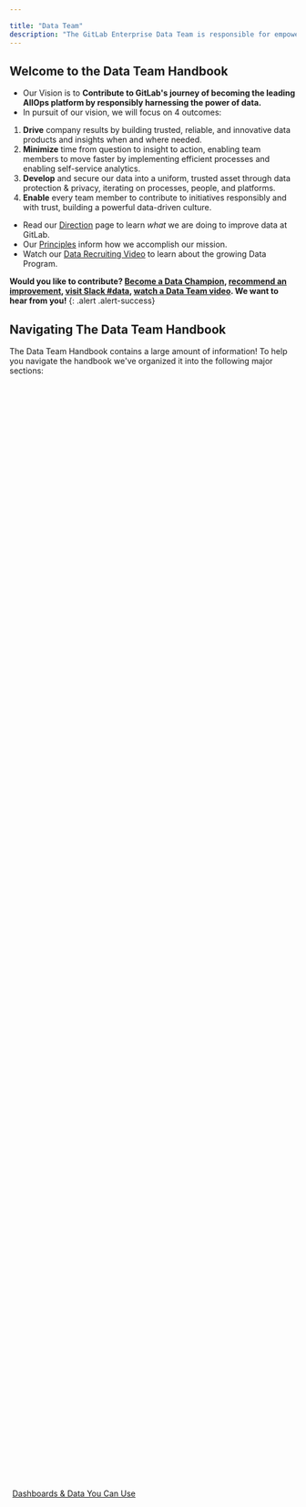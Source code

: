 ```yaml
---

title: "Data Team"
description: "The GitLab Enterprise Data Team is responsible for empowering every GitLab team member to contribute to the data program and generate business value from our data assets."
---
```








<link rel="stylesheet" type="text/css" href="/stylesheets/biztech.css" />

##  Welcome to the Data Team Handbook

* Our Vision is to **Contribute to GitLab's journey of becoming the leading AllOps platform by responsibly harnessing the power of data.**
* In pursuit of our vision, we will focus on 4 outcomes:
1. **Drive** company results by building trusted, reliable, and innovative data products and insights when and where needed.
2. **Minimize** time from question to insight to action, enabling team members to move faster by implementing efficient processes and enabling self-service analytics.
3. **Develop** and secure our data into a uniform, trusted asset through data protection & privacy, iterating on processes, people, and platforms.
4. **Enable** every team member to contribute to initiatives responsibly and with trust, building a powerful data-driven culture.
* Read our [Direction](/handbook/business-technology/data-team/direction/) page to learn _what_ we are doing to improve data at GitLab.
* Our [Principles](/handbook/business-technology/data-team/principles/) inform how we accomplish our mission.
* Watch our [Data Recruiting Video](https://youtu.be/4DlwsBIPxUw) to learn about the growing Data Program.

**Would you like to contribute? [Become a Data Champion](/handbook/business-technology/data-team/direction/data-champion/), [recommend an improvement](https://gitlab.com/gitlab-data/analytics/-/issues), [visit Slack #data](https://gitlab.slack.com/messages/data/), [watch a Data Team video](https://www.youtube.com/playlist?list=PL05JrBw4t0KrRVTZY33WEHv8SjlA_-keI). We want to hear from you!**
{: .alert .alert-success}

## Navigating The Data Team Handbook

The Data Team Handbook contains a large amount of information! To help you navigate the handbook we've organized it into the following major sections:

<div class="flex-row" markdown="0">
  <div>
    <a href="/handbook/business-technology/data-team/data-catalog/" class="btn btn-purple" style="white-space: initial;min-width: 0;width: auto;margin:5px;display:grid;align-items:center;height:100%;">Dashboards & Data You Can Use</a>
    <a href="/handbook/business-technology/data-team/#how-data-works-at-gitlab" class="btn btn-purple" style="white-space: initial;min-width: 0;width: auto;margin:5px;display:grid;align-items:center;height:100%;">How Data Works At GitLab</a>
    <a href="/handbook/business-technology/data-team/how-we-work/" class="btn btn-purple" style="white-space: initial;min-width: 0;width: auto;margin:5px;display:grid;align-items:center;height:100%;">How The Data Team Works</a>
    <a href="/handbook/business-technology/data-team/platform/" class="btn btn-purple" style="white-space: initial;min-width: 0;width: auto;margin:5px;display:grid;align-items:center;height:100%;">How The Data Platform Works</a>
    <a href="/handbook/business-technology/data-team/direction/" class="btn btn-purple" style="white-space: initial;min-width: 0;width: auto;margin:5px;display:grid;align-items:center;height:100%;">What The Data Team Is Working On</a>
  </div>
</div>

## How Data Works at GitLab

The collective set of people, projects, and initiatives focused on advancing the state of data at GitLab is called the **GitLab Data Program**. GitLab has two primary distinct groups within the Data Program who use data to drive insights and business decisions. These groups are complementary to one another and are focused on specific areas to drive a deeper understanding of trends in the business. The two teams are the (central) Enterprise Data Team and, separately, Function Analytics Teams located in Sales, Marketing, Product, Engineering or Finance. Watch the [Data Recruiting Video](https://youtu.be/4DlwsBIPxUw) to hear from some of the teams involved and what they are working on.

- The **Data Team** reports into Business Technology and is the Center of Excellence for enterprise insights & analytics (not operational), data science, data platform & infrastructure, BI technologies, master data, data governance and data quality. The Data Team is also responsible for the enterprise data strategy, building [enterprise-wide data models](/handbook/business-technology/data-team/platform/edw/), providing [Self-Service Data](/handbook/business-technology/data-team/direction/self-service/) capabilities, maintaining the [data platform](/handbook/business-technology/data-team/platform/#our-data-stack), developing [Data Pumps](/handbook/business-technology/data-team/platform/#data-pump), and monitoring and measuring [Data Quality](/handbook/business-technology/data-team/data-quality/). The Data Team is responsible for data that is defined and accessed on a regular basis by GitLab team members from the [Snowflake Enterprise Data Warehouse](/handbook/business-technology/data-team/platform/#data-warehouse). The Data Team builds data infrastructure to power approximately 80% of the data that is accessed on a regular basis. The Data Team also provides a Data Science center of excellence to launch new advanced analytics initiatives and provide guidance to other GitLab team members.

- **Function Analytics Teams** reside and report into their respective divisions and departments. These teams perform specific analysis for business activities and workflows that take place within the function. These teams perform ad-hoc analysis and develop dashboards based on the urgency and importance of the analysis required, following the [Data Development](/handbook/business-technology/data-team/data-development/) approach. The most important and repeatable analysis will be powered by the centralized [Trusted Data Model](/handbook/business-technology/data-team/data-development/#trusted-data-development) managed by the central Data Team. Function Analytics Teams also build function-specific/ad-hoc data models and business insights models to solve for urgent and operational needs, not requiring trusted data features. Function Analytics Teams work closely with the Data Team in a variety of ways: expand GitLab's overall analytics capabilities, extend the [Data Catalog](/handbook/business-technology/data-team/data-catalog/), provide requirements for new Trusted Data models and dashboards, validate metrics, and help drive prioritization of work asked of the Data Team. When data gaps are found in our business processes and source systems, the team members will provide requirements to product management, sales ops, marketing ops, and others to ensure the source systems capture correct data.

### Data Program Teams

The GitLab Data Program includes teams focused in the following areas:

* [Customer Success Operational Data Team](/handbook/customer-success/product-usage-data/)
* [Data Team](/handbook/business-technology/data-team/)
* [Engineering Analytics](https://about.gitlab.com/handbook/engineering/quality/engineering-analytics/)
* [Finance Analytics & Insights](/handbook/business-technology/data-team/analytics-and-insights/)
* [Marketing Strategy and Performance](/handbook/marketing/strategy-performance/)
* [Marketing Web Analytics](/handbook/marketing/inbound-marketing/search-marketing/analytics/)
* [People Analytics Team](/handbook/people-group/people-ops-tech-analytics/people-analytics/)
* [Product Analysis Group](/handbook/product/product-analysis/)
* [Analytics Instrumentation Group](https://about.gitlab.com/handbook/engineering/development/analytics/analytics-instrumentation/)
* [Sales Analytics](/handbook/sales/field-operations/sales-strategy/)

### Data Program Collaboration Hub

List of the Data Program Teams meeting series, subject DRIs, slack channels, and initiatives can be found in the [Data Program Collaboration Hub](/handbook/business-technology/data-team/data-program-collaboration-hub) page.

### How Data Teams Work Together

On a normal operational basis, the Data Team and Function Analyst teams work in a "Hub & Spoke" model, with the Data Team serving as the "Hub" and Center of Excellence for analytics, analytics technology, operations, and infrastructure, while the "Spokes" represent each Division or Departments Function analysts. Function analysts develop deep subject matter expertise in their specific area and leverage the Data Team when needed.  From time to time, the Data Team provides limited development support for GitLab Departments that do not yet have dedicated Function Analysts or those teams which do have dedicated Function Analysts, but might need additional support. The teams collaborate through [Slack Data Channels](/handbook/business-technology/data-team/#data-slack-channels), the [GitLab Data Project](https://gitlab.com/gitlab-data/), and ad-hoc meetings.

```mermaid
classDiagram
    Sales <|-- Data
        Sales : +Sales Analyst
    Marketing <|-- Data
        Marketing : +Marketing Analyst
    Product <|-- Data
        Product : +Product Analyst
    Engineering <|-- Data
        Engineering : +Operations Analyst
        Engineering : +Infrastructure Analyst
    Finance <|-- Data
        Finance : +Financial Analyst
    People <|-- Data
        People : +People Analyst
    Data : +Data Analyst
    Data : +Analytics Engineer
    Data : +Data Engineer
    Data : +Data Scientist
```
### The Data Platform & Architecture Team

The **[Data Platform Team & Architecture Team](/handbook/business-technology/data-team/organization/engineering/)** is part of the Enterprise Data Team and focuses on building and maintaing secure, efficent, and reliable data systems [data infrastructure](/handbook/business-technology/data-team/platform/). The Data Platform & Architecture Team is both a development team and an operations/site reliability team. The team supports all Data Fusion Teams with **available, reliable, and scalable** data compute, processing, and storage. Platform components include the Data Warehouse, New Data Sources, Data Pumps, Data Security, and related new data technology. The Data Platform team also drives the [Data Management processes](/handbook/business-technology/data-team/data-management/). The Data Platform Team is composed of [Data Engineers](/job-families/finance/data-engineer/).

### Analytics Engineering Team

The [Analytics Engineering Team](/handbook/business-technology/data-team/organization/)** transforms raw data into clean, structure and usable formats for data decision-making. The Analytics Engineering team also drives Enterprise Data Program and supports the wider data community. The team focuses on inventorying, integrating, maintaining, and governing the data at an Enterprise level. This includes collaborating with the business units and data teams in establishing and facilitating commonly accepted guidelines around Enterprise data along with building [enterprise-wide data models](/handbook/business-technology/data-team/platform/edw/), supporting [Self-Service BI](/handbook/business-technology/data-team/direction/self-service/) and Analytical capabilities by providing Data Enablement and required training to the Users on Enterprise Data Models.


### The Enterprise Insights & Data Science Team

The [Enterprise Insights & Data Science Team](/handbook/business-technology/data-team/organization/data-science/) utilize analytics and Machine Learning (ML) for insights into customer behavior and company performance. The Enterprise Insights & Data Science team focuses on delivering a complete view of the customer (Customer 360), predict customers that are likely to buy, expand or churn, develop models to predit the long-term value of customers, create detailed customer profiles, and deliver insights on company performance.  The Team acts as a Center of Excellence for predictive analytics and supports other teams in their data science endeavours by developing tooling, processes, and best practices for data science and machine learning. List of the current projects can be found in the [Data Science handbook page](/handbook/business-technology/data-team/organization/data-science/).

### Data Job Families

The job families are designed to support all of the routine activities expected of a Data Team. In FY22 we are introducing two new job families, Data Scientist and Analytics Engineer.

- [Data Analyst](/job-families/finance/data-analyst/)
- [Data Scientist](/job-families/finance/data-science)
- [Analytics Engineer](/job-families/finance/analytics-engineer/)
- [Data Engineer](/job-families/finance/data-engineer/)
- [Manager, Data](/job-families/finance/manager-data/)
- [Director, Data](/job-families/finance/data-and-insights-executive/)

### How We Measure Impact

Our impact will be measured against 4 dimensions (these metrics will adjust as our data maturity increases and our focus areas change):

#### Data Platform Stability

- Infrastructure Cost vs Plan: This performance indicator tracks the financial position of the actual cost vs the planned costs for the data infrastructure (warehouse, ETL pipelines, etc.).
- Data Uptime: This performance indicator measures the % of time a data pipeline was providing data without reported incidents. This indicator is currently measured based on Monte-Carlo data, according to the configured (automatic) monitors on any given table in the `raw` data layer.

#### Data Quality & Governance
- % completion of the data validation and data cleansing roadmap
- Governance & Quality data assessment scores

#### Data Adoption
- Data Monthly Active Users (DMAU): DMAU Measures the direct usage of the Data Platform by GitLab Team Members based on usage of the primary analysis tools we provide: Snowflake, Tableau, and Sisense. Over time we will include additional tools such as Jupyter and Data Studio, as well as usage of data pumped into EApps such as Marketo (PQLs), Gainsight (Usage Data), and Salesforce (Propensity Scores). The [DMAU worksheet](https://docs.google.com/spreadsheets/d/1IOzHbIZmUSw3tK8Xj5-zOYzUvj70MNXfo09XCOeOE2g/edit#gid=0) stores the code and historical stats and a visualization of these numbers can be found in the [Data Monthly Active Users](https://10az.online.tableau.com/#/site/gitlab/workbooks/2049753/views) report.

     - Data Monthly Active Users (DMAU) = Unique Sisense Users + Unique Snowflake Users + Unique Tableau Users in a given month
     - Quarterly Data Monthly Active Users (Q-DMAU) = Unique Sisense Users + Unique Snowflake Users + Unique Tableau Users across all months in a quarter OR sum(months in quarter)/
     - Note: Users of Sisense, Tableau and Snowflake might be double counted if they access multiple systems. We do not count distinct users across the tools.
- Tableau adoption health: % of licensed Tableau users still leveraging Sisense
- Data Maturity Score: measured annually, evaluates our current data maturity against 8 data capabilities:
        1. Strategy & Approach
        2. Culture & leadership
        3. Metrics & KPIs
        4. Organization & Skills
        5. Architecture & Integration
        6. Governance & Quality
        7. Deployment & Usage
        8. Technology & Operations

- Number of certified Tableau dashboards
- % views of certified dashboards

#### Revenue/Efficiency Impact
First we have the evaluation criteria known as Dollar Value of our Results as calculated by the Data Value Calculator. We can use the [Data Team Value Calculator](/handbook/business-technology/data-team/how-we-work/#data-team-value-calculator) to calculate the dollar value of the initiatives we contribute to and the issues we complete.
Additionally we want to shift to a more aspirational measurement which is to measure the ARR impact or efficiency gain from each of our data products. Our data science models will be measured in the following ways:
- Propensity to Expand (PtE) and Purchase (PtP) - We will evaluate two metrics: 1) Incremental revenue impact 2) # of leads generated that are not currently in the sales funnel
- Propensity to Churn (PtC) - We will evaluate two metrics: 1) # of high propensity to churn customers that didn't churn 2) Incremental revenue impact

## How To Connect With Us

<div class="flex-row" markdown="0" style="height:80px">
  <a href="https://gitlab.slack.com/messages/data/" class="btn btn-purple" style="white-space: initial;min-width: 0;width: auto;height:100%;margin:1px;display:flex;justify-content:center;align-items:center;">Primary #Data Slack Channel</a>
  <a href="https://gitlab.com/gitlab-data/analytics/-/issues" class="btn btn-purple" style="white-space: initial;min-width: 0;width: auto;;height:100%;margin:1px;display:flex;justify-content:center;align-items:center;">Issue tracker</a>
  <a href="https://www.youtube.com/playlist?list=PL05JrBw4t0KrRVTZY33WEHv8SjlA_-keI" class="btn btn-purple" style="white-space: initial;min-width: 0;width: auto;height:100%;margin:1px;display:flex;justify-content:center;align-items:center;">GitLab Unfiltered Data Team Playlist</a>
  <a href="https://www.worldtimebuddy.com/?pl=1&lid=2950159,5746545,4180439,1271439" class="btn btn-purple" style="white-space: initial;min-width: 0;width: auto;height:100%;margin:1px;display:flex;justify-content:center;align-items:center;">What time is it for folks on the data team?</a>
</div>
<br>

### Data Slack Channels

- [#data](https://gitlab.slack.com/messages/data/) is the primary channel for all of GitLab's data and analysis conversations. This is where folks from other teams can link to their issues, ask for help, direction, and get general feedback from members of the Data Team.
- [#data-daily](https://gitlab.slack.com/messages/data-daily/) is where the Data Team tracks day-to-day productivity, blockers, and fun. Powered by [Geekbot](https://geekbot.com/), it's our asynchronous version of a daily stand-up, and helps keep everyone on the Data Team aligned and informed.
- [#data-lounge](https://gitlab.slack.com/messages/data-lounge/) is for links to interesting articles, podcasts, blog posts, etc. A good space for casual data conversations that don't necessarily relate to GitLab. Also used for intrateam discussion for the Data Team.
- [#data-engineering](https://gitlab.slack.com/messages/data-engineering/) is where the GitLab Data Platform team collaborates.
- [#bt-data-science](https://gitlab.slack.com/messages/bt-data-science/) is where the GitLab Data Science team collaborates.
- [#bt-data-collaboration](https://gitlab.slack.com/messages/bt-data-collaboration) is where the GitLab Data Collaboration team collaborates.
- [#data-onboarding](https://gitlab.slack.com/archives/C01NMHHR9PB) is where the data team helps data people onboard into the program and system.
- [#business-technology](https://gitlab.slack.com/messages/business-technology/) is where the Data Team coordinates with Business Technology in order to support scaling, and where all Business Technology-related conversations occur.
- [#analytics-pipelines](https://gitlab.slack.com/messages/analytics-pipelines/) is where slack logs for dbt runs and monte carlo analysis are output and is for analytics engineers to maintain. The DRI for tracking and triaging issues from this channel is shown [here](/handbook/business-technology/data-team/how-we-work/triage/#enterprise-data-triager).
- [#data-triage](https://gitlab.slack.com/messages/data-triage/) is an activity feed of opened and closed issues and MR in the data team project.
- [#data-pipelines](https://gitlab.slack.com/archives/C0384JBNVDJ) is where alerts from  the ELT pipelines / FiveTran/ Monte Carlo RAW layer anomalies  published and is for data engineers to maintain. The DRI for tracking and triaging issues from this channel is shown [here](/handbook/business-technology/data-team/how-we-work/triage/#enterprise-data-triager).

You can also tag subsets of the Data Team using:

- @datateam - this notifies the entire Data Team
- @data-engineers - this notifies just the Data Engineers
- @data-analysts - this notifies just the Data Analysts
- @analytics-engineers - this notifies just the Analytics Engineers

Except for rare cases, conversations with folks from other teams should take place in #data, and possibly the fusion team channels when appropriate.  Posts to other channels that go against this guidance should be responded to with a redirection to the #data channel, and a link to this handbook section to make it clear what the different channels are for.

### GitLab Groups and Projects

The Data Team primarily uses these groups and projects on GitLab:

- [GitLab Data](https://gitlab.com/gitlab-data) is the main group for the GitLab Data Team.
- [GitLab Data Team](https://gitlab.com/gitlab-data/analytics) is the primary project for the GitLab Data Team.

You can tag the Data Team in GitLab using:

- @gitlab-data  - this notifies the entire Data Team
- @gitlab-data/engineers  - this notifies just the Data Engineers
- @gitlab-data/analysts - this notifies just the Data Analysts

### Team, Operations, and Technical Guides

|  **TECH GUIDES** | **INFRASTRUCTURE** | **DATA TEAM** |
| :--------------- | :----------------- | :-------------- |
| [SQL Style Guide](/handbook/business-technology/data-team/platform/sql-style-guide/) | [High Level Diagram](/handbook/business-technology/data-team/platform/#our-data-stack) | [How We Work](/handbook/business-technology/data-team/how-we-work/)
| [dbt Guide](/handbook/business-technology/data-team/platform/dbt-guide/) | [System Data Flows](/handbook/business-technology/data-team/platform/infrastructure/#system-diagram) | [Team Organization](/handbook/business-technology/data-team/organization/)
| [Python Guide](/handbook/business-technology/data-team/platform/python-guide/) | [Data Sources](/handbook/business-technology/data-team/platform/#extract-and-load)| [Calendar](/handbook/business-technology/data-team/how-we-work/calendar/)
| [Airflow & Kubernetes](/handbook/business-technology/data-team/platform/infrastructure/#common-airflow-and-kubernetes-tasks) | [Snowplow](/handbook/business-technology/data-team/platform/snowplow/)  | [Triage](/handbook/business-technology/data-team/how-we-work/triage/)
| [Docker](/handbook/business-technology/data-team/platform/infrastructure/#docker) | [Permifrost](/handbook/business-technology/data-team/platform/permifrost/) | [Merge Requests](/handbook/business-technology/data-team/how-we-work/mr-review/)
| [Data CI Jobs](/handbook/business-technology/data-team/platform/ci-jobs/) | [DataSiren](/handbook/business-technology/data-team/platform/#datasiren) | [Planning Drumbeat](/handbook/business-technology/data-team/how-we-work/planning/)
| [Rstudio Guide](/handbook/business-technology/data-team/platform/rstudio/) | [Trusted Data](/handbook/business-technology/data-team/platform/#tdf) | [Data Science Team](/handbook/business-technology/data-team/organization/data-science) |
| [Jupyter Guide](/handbook/business-technology/data-team/platform/jupyter-guide/) | | [Data Management](/handbook/business-technology/data-team/data-management/) |
| [Meltano Guide](/handbook/business-technology/data-team/platform/Meltano-Gitlab/) |
| [Experimentation Best Practices](/handbook/business-technology/data-team/experimentation-best-practices/) |
| [Data Onboarding](/handbook/business-technology/data-team/programs/#data-onboarding) |
| [Learning Library](/handbook/business-technology/data-team/learning-library/) |
| [Sisense  Guide](/handbook/business-technology/data-team/platform/sisensecdt/) |
| [Tableau Guide](/handbook/business-technology/data-team/platform/tableau/) |
| [Tableau Style Guide](/handbook/business-technology/data-team/platform/tableau-style-guide/) |


## Data Team Handbook Structure

- [Dashboards & Data You Can Use](/handbook/business-technology/data-team/data-catalog/)
- [Data Learning and Resources](/handbook/business-technology/data-team/learning-library/)
- [Data Programs](/handbook/business-technology/data-team/programs/)
- [How The Data Team Works](/handbook/business-technology/data-team/how-we-work/)
    - [Calendar](/handbook/business-technology/data-team/how-we-work/calendar/)
    - [Data Analytics Team](/handbook/business-technology/data-team/organization/analytics/)
    - [Data Platform Team](/handbook/business-technology/data-team/organization/engineering/)
    - [Data Science Team](/handbook/business-technology/data-team/organization/data-science)
    - [Data Team Principles](/handbook/business-technology/data-team/principles/)
    - [Data Management](/handbook/business-technology/data-team/data-management/)
    - [Data Handbook Documentation](/handbook/business-technology/data-team/documentation/)
    - [Planning Drumbeat](/handbook/business-technology/data-team/how-we-work/planning/)
    - [Triage](/handbook/business-technology/data-team/how-we-work/triage/)
- [How The Data Platform Works](/handbook/business-technology/data-team/platform/)
    - [Data CI Jobs](/handbook/business-technology/data-team/platform/ci-jobs/)
    - [Data Infrastructure](/handbook/business-technology/data-team/platform/infrastructure/)
    - [Data Champion](/handbook/business-technology/data-team/direction/data-champion/)
    - [Data Onboarding](/handbook/business-technology/data-team/programs/#data-onboarding)
    - [Data for Finance](/handbook/business-technology/data-team/programs/data-for-finance/)
    - [Data for Product Managers](/handbook/business-technology/data-team/programs/data-for-product-managers/)
    - [Data Quality](/handbook/business-technology/data-team/data-quality/)
    - [Data Services](/handbook/business-technology/data-team/data-service/)
    - [dbt Guide](/handbook/business-technology/data-team/platform/dbt-guide/)
    - [Enterprise Data Warehouse](/handbook/business-technology/data-team/platform/edw/)
    - [Jupyter Guide](/handbook/business-technology/data-team/platform/jupyter-guide)
    - [Meltano Guide](/handbook/business-technology/data-team/platform/Meltano-Gitlab)
    - [Permifrost](/handbook/business-technology/data-team/platform/permifrost/)
    - [Python Guide](/handbook/business-technology/data-team/platform/python-guide/)
    - [RStudio Guide](/handbook/business-technology/data-team/platform/rstudio/)
    - [SQL Style Guide](/handbook/business-technology/data-team/platform/sql-style-guide/)
    - [Snowplow](/handbook/business-technology/data-team/platform/snowplow/)
    - [Sisense](/handbook/business-technology/data-team/platform/sisensecdt/)
    - [Tableau](/handbook/business-technology/data-team/platform/tableau/)
    - [Tableau Style Guide](/handbook/business-technology/data-team/platform/tableau-style-guide/)
    - [Trusted Data Framework](/handbook/business-technology/data-team/platform/dbt-guide/#trusted-data-framework)
